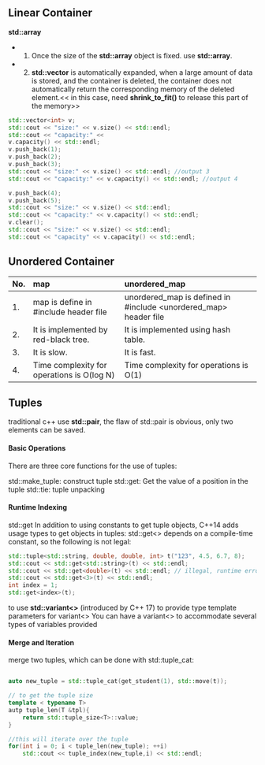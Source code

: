 ## Linear Container
**std::array**
- 1. Once the size of the **std::array** object is fixed. use **std::array**.
- 2. **std::vector** is automatically expanded, when a large amount of data is stored, and the container is deleted, the container does not automatically return the corresponding memory of the deleted element.<< in this case, need **shrink_to_fit()** to release this part of the memory>>
```cpp
std::vector<int> v;
std::cout << "size:" << v.size() << std::endl;
std::cout << "capacity:" <<
v.capacity() << std::endl;
v.push_back(1);
v.push_back(2);
v.push_back(3);
std::cout << "size:" << v.size() << std::endl; //output 3
std::cout << "capacity:" << v.capacity() << std::endl; //output 4

v.push_back(4);
v.push_back(5);
std::cout << "size:" << v.size() << std::endl;
std::cout << "capacity:" << v.capacity() << std::endl;
v.clear();
std::cout << "size:" << v.size() << std::endl;
std::cout << "capacity" << v.capacity() << std::endl;

```

## Unordered Container


| No.  | map                                          | unordered_map                                                    |
| :--- | :------------------------------------------- | :--------------------------------------------------------------- |
| 1.   | map is define in  #include <map> header file | unordered_map is defined in #include <unordered_map> header file |
| 2.   | It is implemented by red-black tree.         | It is implemented using hash table.                              |
| 3.   | It is slow.                                  | It is fast.                                                      |
| 4.   | Time complexity for operations is O(log N)   | Time complexity for operations is O(1)                           |

## Tuples

traditional c++ use **std::pair**, the flaw of std::pair is obvious, only two elements can be saved.

#### Basic Operations
There are three core functions for the use of tuples:

std::make_tuple: construct tuple
std::get: Get the value of a position in the tuple
std::tie: tuple unpacking

#### Runtime Indexing

std::get In addition to using constants to get tuple objects, C++14 adds usage types to get objects in tuples:
std::get<> depends on a compile-time constant, so the following is not legal:

```cpp
std::tuple<std::string, double, double, int> t("123", 4.5, 6.7, 8);
std::cout << std::get<std::string>(t) << std::endl;
std::cout << std::get<double>(t) << std::endl; // illegal, runtime error
std::cout << std::get<3>(t) << std::endl;
int index = 1;
std::get<index>(t);
```
to use **std::variant<>** (introduced by C++ 17) to provide type template parameters for variant<> You can have a variant<> to accommodate several types of variables provided 



#### Merge and Iteration

merge two tuples, which can be done with std::tuple_cat:

```cpp

auto new_tuple = std::tuple_cat(get_student(1), std::move(t));

// to get the tuple size
template < typename T>
autp tuple_len(T &tpl){
    return std::tuple_size<T>::value;
}

//this will iterate over the tuple
for(int i = 0; i < tuple_len(new_tuple); ++i)
    std::cout << tuple_index(new_tuple,i) << std::endl;




```


